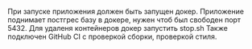При запуске приложения должен быть запущен докер.
Приложение поднимает постгрес базу в докере, нужен чтоб был свободен порт 5432.
Для удаленя контейнеров докер запустить stop.sh
Также подключен GitHub CI с проверкой сборки, проверкой стиля.
